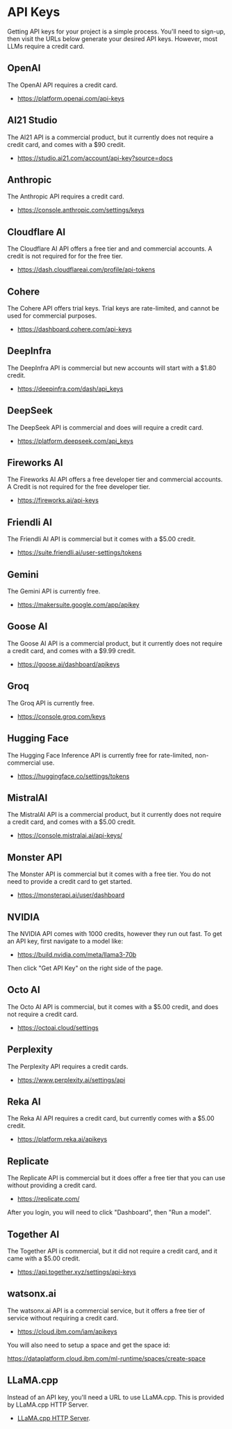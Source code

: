 # API Keys

Getting API keys for your project is a simple process. You'll need to sign-up, then visit the URLs below generate your desired API keys. However, most LLMs require a credit card.

## OpenAI

The OpenAI API requires a credit card.

- https://platform.openai.com/api-keys

## AI21 Studio

The AI21 API is a commercial product, but it currently does not require a credit card, and comes with a $90 credit.

- https://studio.ai21.com/account/api-key?source=docs

## Anthropic

The Anthropic API requires a credit card.

- https://console.anthropic.com/settings/keys

## Cloudflare AI

The Cloudflare AI API offers a free tier and and commercial accounts. A credit is not required for for the free tier.

- https://dash.cloudflareai.com/profile/api-tokens

## Cohere

The Cohere API offers trial keys. Trial keys are rate-limited, and cannot be used for commercial purposes.

- https://dashboard.cohere.com/api-keys

## DeepInfra

The DeepInfra API is commercial but new accounts will start with a $1.80 credit.

- https://deepinfra.com/dash/api_keys

## DeepSeek

The DeepSeek API is commercial and does will require a credit card.

- https://platform.deepseek.com/api_keys

## Fireworks AI

The Fireworks AI API offers a free developer tier and commercial accounts. A Credit is not required for the free developer tier.

- https://fireworks.ai/api-keys

## Friendli AI

The Friendli AI API is commercial but it comes with a $5.00 credit.

- https://suite.friendli.ai/user-settings/tokens

## Gemini

The Gemini API is currently free.

- https://makersuite.google.com/app/apikey

## Goose AI

The Goose AI API is a commercial product, but it currently does not require a credit card, and comes with a $9.99 credit.

- https://goose.ai/dashboard/apikeys

## Groq

The Groq API is currently free.

- https://console.groq.com/keys

## Hugging Face

The Hugging Face Inference API is currently free for rate-limited, non-commercial use.

- https://huggingface.co/settings/tokens

## MistralAI

The MistralAI API is a commercial product, but it currently does not require a credit card, and comes with a $5.00 credit.

- https://console.mistralai.ai/api-keys/

## Monster API

The Monster API is commercial but it comes with a free tier. You do not need to provide a credit card to get started.

- https://monsterapi.ai/user/dashboard

## NVIDIA

The NVIDIA API comes with 1000 credits, however they run out fast. To get an API key, first navigate to a model like:

- https://build.nvidia.com/meta/llama3-70b

Then click "Get API Key" on the right side of the page.

## Octo AI

The Octo AI API is commercial, but it comes with a $5.00 credit, and does not require a credit card.

- https://octoai.cloud/settings

## Perplexity

The Perplexity API requires a credit cards.

- https://www.perplexity.ai/settings/api

## Reka AI

The Reka AI API requires a credit card, but currently comes with a $5.00 credit.

- https://platform.reka.ai/apikeys

## Replicate

The Replicate API is commercial but it does offer a free tier that you can use without providing a credit card.

- https://replicate.com/

After you login, you will need to click "Dashboard", then "Run a model".

## Together AI

The Together API is commercial, but it did not require a credit card, and it came with a $5.00 credit.

- https://api.together.xyz/settings/api-keys

## watsonx.ai

The watsonx.ai API is a commercial service, but it offers a free tier of service without requiring a credit card.

- https://cloud.ibm.com/iam/apikeys

You will also need to setup a space and get the space id:

https://dataplatform.cloud.ibm.com/ml-runtime/spaces/create-space

## LLaMA.cpp

Instead of an API key, you'll need a URL to use LLaMA.cpp. This is provided by LLaMA.cpp HTTP Server.

- [LLaMA.cpp HTTP Server](https://github.com/ggerganov/llama.cpp/tree/master/examples/server).
